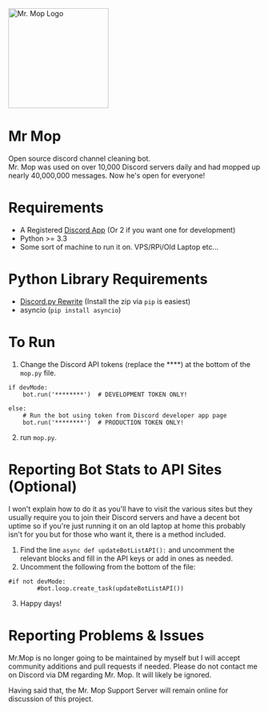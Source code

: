 <img src="https://i.imgur.com/e6NjKhh.png" alt="Mr. Mop Logo" width="200"/>

# Mr Mop
Open source discord channel cleaning bot.    
Mr. Mop was used on over 10,000 Discord servers daily and had mopped up nearly 40,000,000 messages. Now he's open for everyone!

# Requirements
* A Registered [Discord App](https://discordapp.com/developers/applications) (Or 2 if you want one for development)
* Python >= 3.3
* Some sort of machine to run it on. VPS/RPi/Old Laptop etc...

# Python Library Requirements
* [Discord.py Rewrite](https://github.com/Rapptz/discord.py/archive/rewrite.zip) (Install the zip via `pip` is easiest)
* asyncio (`pip install asyncio`)

# To Run
1. Change the Discord API tokens (replace the ****) at the bottom of the `mop.py` file.   
```
if devMode:
    bot.run('********')  # DEVELOPMENT TOKEN ONLY!

else:
    # Run the bot using token from Discord developer app page
    bot.run('********')  # PRODUCTION TOKEN ONLY!
```

2. run `mop.py`.

# Reporting Bot Stats to API Sites (Optional)
I won't explain how to do it as you'll have to visit the various sites but they usually require you to join their Discord servers and have a decent bot uptime so if you're just running it on an old laptop at home this probably isn't for you but for those who want it, there is a method included.   

1. Find the line `async def updateBotListAPI():` and uncomment the relevant blocks and fill in the API keys or add in ones as needed.
2. Uncomment the following from the bottom of the file:
```
#if not devMode:
        #bot.loop.create_task(updateBotListAPI())
```
3. Happy days!

# Reporting Problems & Issues
Mr.Mop is no longer going to be maintained by myself but I will accept community additions and pull requests if needed. Please do not contact me on Discord via DM regarding Mr. Mop. It will likely be ignored.    

Having said that, the Mr. Mop Support Server will remain online for discussion of this project.
